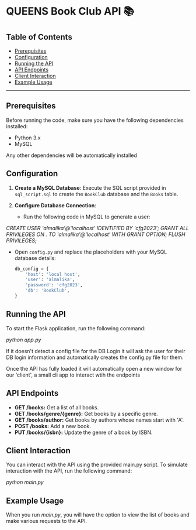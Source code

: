 # QUEENS Book Club API :books:

## Table of Contents

- [Prerequisites](#prerequisites)
- [Configuration](#configuration)
- [Running the API](#running-the-api)
- [API Endpoints](#api-endpoints)
- [Client Interaction](#client-interaction)
- [Example Usage](#example-usage)

---

## Prerequisites

Before running the code, make sure you have the following dependencies installed:

- Python 3.x
- MySQL

Any other dependencies will be automatically installed 

## Configuration

1. **Create a MySQL Database**: Execute the SQL script provided in `sql_script.sql` to create the `BookClub` database and the `Books` table.

2. **Configure Database Connection**:

   - Run the following code in MySQL to generate a user:

*CREATE USER 'almalika'@'localhost' IDENTIFIED BY 'cfg2023';
GRANT ALL PRIVILEGES ON *.* TO 'almalika'@'localhost' WITH GRANT OPTION;
FLUSH PRIVILEGES;*

- Open `config.py` and replace the placeholders with your MySQL database details:

   ```python
   db_config = {
       'host': 'local host',
       'user': 'almalika',
       'password': 'cfg2023',
       'db': 'BookClub',
   }

## Running the API

To start the Flask application, run the following command:

*python app.py*

If it doesn't detect a config file for the DB Login it will ask the user for their DB login information and automatically creates the config.py file for them.

Once the API has fully loaded it will automatically open a new window for our 'client', a small cli app to interact wtih the endpoints

## API Endpoints

- **GET /books:** Get a list of all books.
- **GET /books/genre/{genre}:** Get books by a specific genre.
- **GET /books/author:** Get books by authors whose names start with 'A'.
- **POST /books:** Add a new book.
- **PUT /books/{isbn}:** Update the genre of a book by ISBN.

## Client Interaction

You can interact with the API using the provided main.py script. To simulate interaction with the API, run the following command:
  
*python main.py*

## Example Usage

When you run *main.py*, you will have the option to view the list of books and make various requests to the API.
